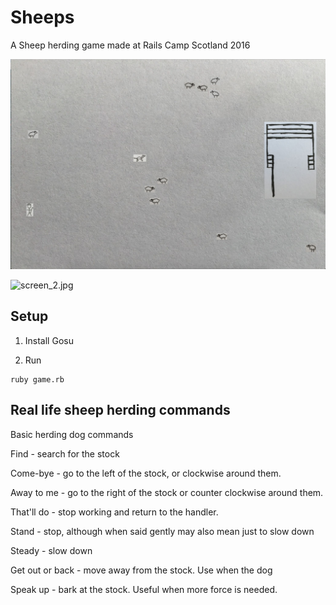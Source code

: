 # Sheeps

A Sheep herding game made at Rails Camp Scotland 2016

![screen_1.jpg](screen_1.jpg)

![screen_2.jpg](screen_2.jpg)

## Setup

1. Install Gosu

2. Run

```
ruby game.rb
```

## Real life sheep herding commands

Basic herding dog commands

Find - search for the stock

Come-bye - go to the left of the stock, or clockwise around them.

Away to me - go to the right of the stock or counter clockwise around them.

That'll do - stop working and return to the handler.

Stand - stop, although when said gently may also mean just to slow down

Steady - slow down

Get out or back - move away from the stock. Use when the dog

Speak up - bark at the stock. Useful when more force is needed.
